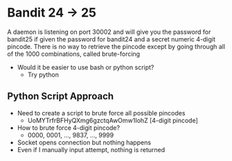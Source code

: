 # Bandit 24 -> 25

A daemon is listening on port 30002 and will give you the password for bandit25
if given the password for bandit24 and a secret numeric 4-digit pincode. There
is no way to retrieve the pincode except by going through all of the 1000
combinations, called brute-forcing

- Would it be easier to use bash or python script?
    - Try python

## Python Script Approach

- Need to create a script to brute force all possible pincodes
    - UoMYTrfrBFHyQXmg6gzctqAwOmw1IohZ  [4-digit pincode]
- How to brute force 4-digit pincode?
    - 0000, 0001, ..., 9837, ..., 9999
- Socket opens connection but nothing happens
- Even if I manually input attempt, nothing is returned

